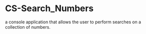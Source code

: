 # CS-Search_Numbers
a console application that allows the user to perform searches on a collection of numbers.
